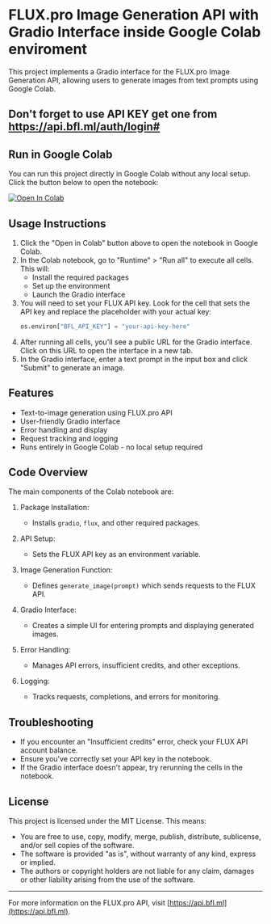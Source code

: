 # FLUX.pro Image Generation API with Gradio Interface inside Google Colab enviroment

This project implements a Gradio interface for the FLUX.pro Image Generation API, allowing users to generate images from text prompts using Google Colab.

## Don't forget to use API KEY get one from https://api.bfl.ml/auth/login#

## Run in Google Colab

You can run this project directly in Google Colab without any local setup. Click the button below to open the notebook:

[![Open In Colab](https://colab.research.google.com/assets/colab-badge.svg)](https://colab.research.google.com/drive/1Y31u6I1Y7MG88VKOZeXdZLa_H4ovtgVl?usp=sharing)

## Usage Instructions

1. Click the "Open in Colab" button above to open the notebook in Google Colab.
2. In the Colab notebook, go to "Runtime" > "Run all" to execute all cells. This will:
   - Install the required packages
   - Set up the environment
   - Launch the Gradio interface
3. You will need to set your FLUX API key. Look for the cell that sets the API key and replace the placeholder with your actual key:
   ```python
   os.environ["BFL_API_KEY"] = "your-api-key-here"
   ```
4. After running all cells, you'll see a public URL for the Gradio interface. Click on this URL to open the interface in a new tab.
5. In the Gradio interface, enter a text prompt in the input box and click "Submit" to generate an image.

## Features

- Text-to-image generation using FLUX.pro API
- User-friendly Gradio interface
- Error handling and display
- Request tracking and logging
- Runs entirely in Google Colab - no local setup required

## Code Overview

The main components of the Colab notebook are:

1. Package Installation:
   - Installs `gradio`, `flux`, and other required packages.

2. API Setup:
   - Sets the FLUX API key as an environment variable.

3. Image Generation Function:
   - Defines `generate_image(prompt)` which sends requests to the FLUX API.

4. Gradio Interface:
   - Creates a simple UI for entering prompts and displaying generated images.

5. Error Handling:
   - Manages API errors, insufficient credits, and other exceptions.

6. Logging:
   - Tracks requests, completions, and errors for monitoring.

## Troubleshooting

- If you encounter an "Insufficient credits" error, check your FLUX API account balance.
- Ensure you've correctly set your API key in the notebook.
- If the Gradio interface doesn't appear, try rerunning the cells in the notebook.

## License

This project is licensed under the MIT License. This means:

- You are free to use, copy, modify, merge, publish, distribute, sublicense, and/or sell copies of the software.
- The software is provided "as is", without warranty of any kind, express or implied.
- The authors or copyright holders are not liable for any claim, damages or other liability arising from the use of the software.

---

For more information on the FLUX.pro API, visit [https://api.bfl.ml](https://api.bfl.ml).
